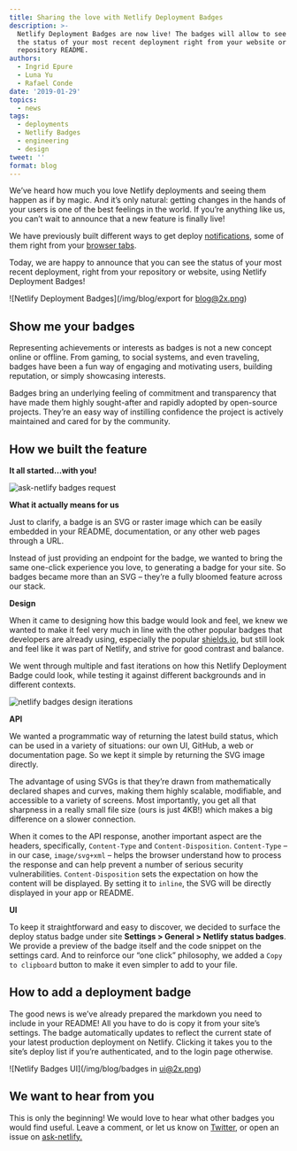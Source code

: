 ```yaml
---
title: Sharing the love with Netlify Deployment Badges
description: >-
  Netlify Deployment Badges are now live! The badges will allow to see and share
  the status of your most recent deployment right from your website or
  repository README.
authors:
  - Ingrid Epure
  - Luna Yu
  - Rafael Conde
date: '2019-01-29'
topics:
  - news
tags:
  - deployments
  - Netlify Badges
  - engineering
  - design
tweet: ''
format: blog
---
```

We’ve heard how much you love Netlify deployments and seeing them happen as if by magic. And it’s only natural: getting changes in the hands of your users is one of the best feelings in the world. If you’re anything like us, you can’t wait to announce that a new feature is finally live! 

We have previously built different ways to get deploy [notifications](https://www.netlify.com/docs/webhooks/#outgoing-webhooks-and-notifications), some of them right from your [browser tabs](https://www.netlify.com/blog/2018/05/22/netlify-now-shows-your-deploy-status-on-its-favicon/). 

Today, we are happy to announce that you can see the status of your most recent deployment, right from your repository or website, using Netlify Deployment Badges!

![Netlify Deployment Badges](/img/blog/export for blog@2x.png)

## Show me your badges

Representing achievements or interests as badges is not a new concept online or offline. From gaming, to social systems, and even traveling, badges have been a fun way of engaging and motivating users, building reputation, or simply showcasing interests. 

Badges bring an underlying feeling of commitment and transparency that have made them highly sought-after and rapidly adopted by open-source projects. They’re an easy way of instilling confidence the project is actively maintained and cared for by the community. 

## How we built the feature

**It all started…with you!**

![ask-netlify badges request](/img/blog/badges-request.png)

**What it actually means for us**

Just to clarify, a badge is an SVG or raster image which can be easily embedded in your README, documentation, or any other web pages through a URL. 

Instead of just providing an endpoint for the badge, we wanted to bring the same one-click experience you love, to generating a badge for your site. So badges became more than an SVG – they’re a fully bloomed feature across our stack.

**Design**

When it came to designing how this badge would look and feel, we knew we wanted to make it feel very much in line with the other popular badges that developers are already using, especially the popular [shields.io](https://shields.io/#/), but still look and feel like it was part of Netlify, and strive for good contrast and balance.

We went through multiple and fast iterations on how this Netlify Deployment Badge could look, while testing it against different backgrounds and in different contexts.

![netlify badges design iterations](/img/blog/badges-iterations.png)

**API**

We wanted a programmatic way of returning the latest build status, which can be used in a variety of situations: our own UI, GitHub, a web or documentation page. So we kept it simple by returning the SVG image directly.

The advantage of using SVGs is that they’re drawn from mathematically declared shapes and curves, making them highly scalable, modifiable, and accessible to a variety of screens. Most importantly, you get all that sharpness in a really small file size (ours is just 4KB!) which makes a big difference on a slower connection.

When it comes to the API response, another important aspect are the headers, specifically, `Content-Type` and `Content-Disposition`. `Content-Type` – in our case, `image/svg+xml` – helps the browser understand how to process the response and can help prevent a number of serious security vulnerabilities. `Content-Disposition` sets the expectation on how the content will be displayed. By setting it to `inline`, the SVG will be directly displayed in your app or README.

**UI** 

To keep it straightforward and easy to discover, we decided to surface the deploy status badge under site **Settings > General > Netlify status badges**. We provide a preview of the badge itself and the code snippet on the settings card. And to reinforce our “one click” philosophy, we added a `Copy to clipboard` button to make it even simpler to add to your file.  

## How to add a deployment badge

The good news is we’ve already prepared the markdown you need to include in your README!  All you have to do is copy it from your site’s settings. The badge automatically updates to reflect the current state of your latest production deployment on Netlify. Clicking it takes you to the site’s deploy list if you’re authenticated, and to the login page otherwise. 

![Netlify Badges UI](/img/blog/badges in ui@2x.png)

## We want to hear from you

This is only the beginning! We would love to hear what other badges you would find useful. Leave a comment, or let us know on [Twitter](https://twitter.com/netlify), or open an issue on [ask-netlify.](https://github.com/netlify/ask-netlify/)
